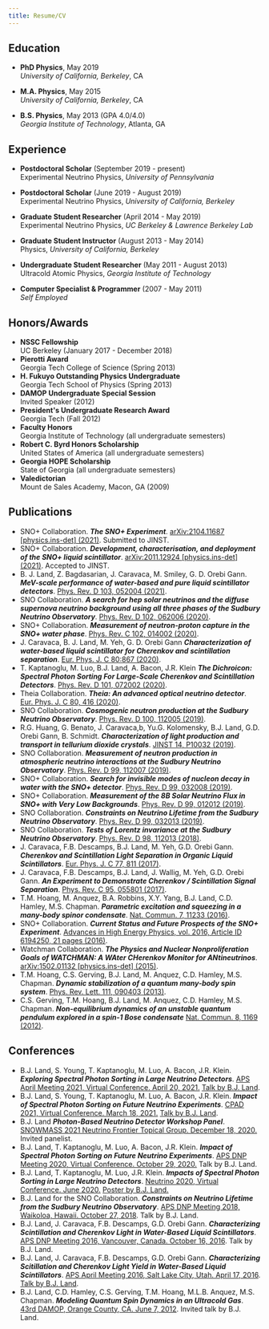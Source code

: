 ```yaml
---
title: Resume/CV
---
```


## Education

* **PhD Physics**, May 2019  
  *University of California, Berkeley*, CA  

* **M.A. Physics**, May 2015  
  *University of California, Berkeley*, CA

* **B.S. Physics**, May 2013 (GPA 4.0/4.0)  
  *Georgia Institute of Technology*, Atlanta, GA

## Experience

* **Postdoctoral Scholar** (September 2019 - present)  
  Experimental Neutrino Physics, *University of Pennsylvania*
  
* **Postdoctoral Scholar** (June 2019 - August 2019)  
  Experimental Neutrino Physics, *University of California, Berkeley*

* **Graduate Student Researcher** (April 2014 - May 2019)  
  Experimental Neutrino Physics, *UC Berkeley & Lawrence Berkeley Lab*

* **Graduate Student Instructor** (August 2013 - May 2014)  
  Physics, *University of California, Berkeley*

* **Undergraduate Student Researcher** (May 2011 - August 2013)  
  Ultracold Atomic Physics, *Georgia Institute of Technology*

* **Computer Specialist & Programmer** (2007 - May 2011)  
  *Self Employed*


## Honors/Awards
* **NSSC Fellowship**  
  UC Berkeley (January 2017 - December 2018)
* **Pierotti Award**  
  Georgia Tech College of Science (Spring 2013)
* **H. Fukuyo Outstanding Physics Undergraduate**  
  Georgia Tech School of Physics (Spring 2013)
* **DAMOP Undergraduate Special Session**  
  Invited Speaker (2012)
* **President's Undergraduate Research Award**  
  Georgia Tech (Fall 2012)
* **Faculty Honors**  
  Georgia Institute of Technology (all undergraduate semesters)
* **Robert C. Byrd Honors Scholarship**  
  United States of America (all undergraduate semesters)
* **Georgia HOPE Scholarship**  
  State of Georgia (all undergraduate semesters)
* **Valedictorian**  
  Mount de Sales Academy, Macon, GA (2009)

## Publications

* SNO+ Collaboration. ***The SNO+ Experiment***. [arXiv:2104.11687 [physics.ins-det] (2021)](https://arxiv.org/abs/2104.11687). Submitted to JINST.
* SNO+ Collaboration. ***Development, characterisation, and deployment of the SNO+ liquid scintillator***. [arXiv:2011.12924 [physics.ins-det] (2021)](https://arxiv.org/abs/2011.12924). Accepted to JINST.
* B. J. Land, Z. Bagdasarian, J. Caravaca, M. Smiley, G. D. Orebi Gann. ***MeV-scale performance of water-based and pure liquid scintillator detectors***. [Phys. Rev. D 103, 052004 (2021)](https://doi.org/10.1103/PhysRevD.103.052004).
* SNO Collaboration. ***A search for hep solar neutrinos and the diffuse supernova neutrino background using all three phases of the Sudbury Neutrino Observatory***. [Phys. Rev. D 102, 062006 (2020)](https://doi.org/10.1103/PhysRevD.102.062006).
* SNO+ Collaboration. ***Measurement of neutron-proton capture in the SNO+ water phase***. [Phys. Rev. C 102, 014002 (2020)](https://doi.org/10.1103/PhysRevC.102.014002).
* J. Caravaca, B. J. Land, M. Yeh, G. D. Orebi Gann ***Characterization of water-based liquid scintillator for Cherenkov and scintillation separation***. [Eur. Phys. J. C 80:867 (2020)](https://doi.org/10.1140/epjc/s10052-020-8418-4).
* T. Kaptanoglu, M. Luo, B.J. Land, A. Bacon, J.R. Klein ***The Dichroicon: Spectral Photon Sorting For Large-Scale Cherenkov and Scintillation Detectors***. [Phys. Rev. D 101, 072002 (2020)](https://doi.org/10.1103/PhysRevD.99.112007).
* Theia Collaboration. ***Theia: An advanced optical neutrino detector***. [Eur. Phys. J. C 80, 416 (2020)](https://doi.org/10.1140/epjc/s10052-020-7977-8).
* SNO Collaboration. ***Cosmogenic neutron production at the Sudbury Neutrino Observatory***. [Phys. Rev. D 100, 112005 (2019)](https://doi.org/10.1103/PhysRevD.100.112005). 
* R.G. Huang, G. Benato, J. Caravaca,b, Yu.G. Kolomensky, B.J. Land, G.D. Orebi Gann, B. Schmidt. ***Characterization of light production and transport in tellurium dioxide crystals***. [JINST 14, P10032 (2019)](https://doi.org/10.1088/1748-0221/14/10/p10032). 
* SNO Collaboration. ***Measurement of neutron production in atmospheric neutrino interactions at the Sudbury Neutrino Observatory***. [Phys. Rev. D 99, 112007 (2019)](https://doi.org/10.1103/PhysRevD.99.112007).
* SNO+ Collaboration. ***Search for invisible modes of nucleon decay in water with the SNO+ detector***. [Phys. Rev. D 99, 032008 (2019)](https://doi.org/10.1103/PhysRevD.99.032008).
* SNO+ Collaboration. ***Measurement of the 8B Solar Neutrino Flux in SNO+ with Very Low Backgrounds***. [Phys. Rev. D 99, 012012 (2019)](https://doi.org/10.1103/PhysRevD.99.012012).
* SNO Collaboration. ***Constraints on Neutrino Lifetime from the Sudbury Neutrino Observatory***. [Phys. Rev. D 99, 032013 (2019)](https://doi.org/10.1103/PhysRevD.99.032013).
* SNO Collaboration. ***Tests of Lorentz invariance at the Sudbury Neutrino Observatory***. [Phys. Rev. D 98, 112013 (2018)](https://doi.org/10.1103/PhysRevD.98.112013). 
* J. Caravaca, F.B. Descamps, B.J. Land, M. Yeh, G.D. Orebi Gann. ***Cherenkov and Scintillation Light Separation in Organic Liquid Scintillators***. [Eur. Phys. J. C 77, 811 (2017)](https://doi.org/10.1140/epjc/s10052-017-5380-x). 
* J. Caravaca, F.B. Descamps, B.J. Land, J. Wallig, M. Yeh, G.D. Orebi Gann. ***An Experiment to Demonstrate Cherenkov / Scintillation Signal Separation***. [Phys. Rev. C 95, 055801 (2017)](https://doi.org/10.1103/PhysRevC.95.055801).
* T.M. Hoang, M. Anquez, B.A. Robbins, X.Y. Yang, B.J. Land, C.D. Hamley, M.S. Chapman. ***Parametric excitation and squeezing in a many-body spinor condensate***. [Nat. Commun. 7, 11233 (2016)](https://doi.org/10.1038/ncomms11233).
* SNO+ Collaboration. ***Current Status and Future Prospects of the SNO+ Experiment***. [Advances in High Energy Physics, vol. 2016, Article ID 6194250, 21 pages (2016)](https://doi.org/10.1155/2016/6194250). 
* Watchman Collaboration. ***The Physics and Nuclear Nonproliferation Goals of WATCHMAN: A WAter CHerenkov Monitor for ANtineutrinos***. [arXiv:1502.01132 [physics.ins-det] (2015)](https://arxiv.org/abs/1502.01132). 
* T.M. Hoang, C.S. Gerving, B.J. Land, M. Anquez, C.D. Hamley, M.S. Chapman. ***Dynamic stabilization of a quantum many-body spin system***. [Phys. Rev. Lett. 111, 090403 (2013)](https://doi.org/10.1103/PhysRevLett.111.090403).
* C.S. Gerving, T.M. Hoang, B.J. Land, M. Anquez, C.D. Hamley, M.S. Chapman. ***Non-equilibrium dynamics of an unstable quantum pendulum explored in a spin-1 Bose condensate*** [Nat. Commun. 8, 1169 (2012)](https://doi.org/10.1038/ncomms2179).

## Conferences
* B.J. Land, S. Young, T. Kaptanoglu, M. Luo, A. Bacon, J.R. Klein. ***Exploring Spectral Photon Sorting in Large Neutrino Detectors***. [APS April Meeting 2021, Virtual Conference. April 20, 2021.](https://meetings.aps.org/Meeting/APR21/Session/Z12.3) [Talk by B.J. Land](https://nubar.hep.upenn.edu/~benland100/aps_2021_dichroicon_talk_cropped.mp4).
* B.J. Land, S. Young, T. Kaptanoglu, M. Luo, A. Bacon, J.R. Klein. ***Impact of Spectral Photon Sorting on Future Neutrino Experiments***. [CPAD 2021, Virtual Conference. March 18, 2021.](https://indico.fnal.gov/event/46746/) [Talk by B.J. Land](https://indico.fnal.gov/event/46746/contributions/210179/).
* B.J. Land ***Photon-Based Neutrino Detector Workshop Panel***. [SNOWMASS 2021 Neutrino Frontier Topical Group. December 18, 2020.](https://indico.fnal.gov/event/46803/) Invited panelist. 
* B.J. Land, T. Kaptanoglu, M. Luo, A. Bacon, J.R. Klein. ***Impact of Spectral Photon Sorting on Future Neutrino Experiments***. [APS DNP Meeting 2020, Virtual Conference. October 29, 2020.](http://meetings.aps.org/Meeting/DNP20/Session/SF.5) Talk by B.J. Land.
* B.J. Land, T. Kaptanoglu, M. Luo, J.R. Klein.  ***Impacts of Spectral Photon Sorting in Large Neutrino Detectors***. [Neutrino 2020, Virtual Conference. June 2020.](https://indico.fnal.gov/event/19348/contributions/186270/) [Poster by B.J. Land.](https://indico.fnal.gov/event/19348/contributions/186270/attachments/129421/156993/spectral_sorting_poster.pdf)
* B.J. Land for the SNO Collaboration. ***Constraints on Neutrino Lifetime from the Sudbury Neutrino Observatory***. [APS DNP Meeting 2018, Waikoloa, Hawaii. October 27, 2018](http://meetings.aps.org/Meeting/HAW18/Session/LN.2). Talk by B.J. Land.
* B.J. Land, J. Caravaca, F.B. Descamps, G.D. Orebi Gann. ***Characterizing Scintillation and Cherenkov Light in Water-Based Liquid Scintillators***. [APS DNP Meeting 2016, Vancouver, Canada. October 16, 2016](https://meetings.aps.org/Meeting/DNP16/Session/NF.7). Talk by B.J. Land.
* B.J. Land, J. Caravaca, F.B. Descamps, G.D. Orebi Gann. ***Characterizing Scitillation and Cherenkov Light Yield in Water-Based Liquid Scintillators***. [APS April Meeting 2016, Salt Lake City, Utah. April 17, 2016](http://meetings.aps.org/Meeting/APR16/Session/H17.3). [Talk by B.J. Land](https://absuploads.aps.org/presentation.cfm?pid=12008).
* B.J. Land, C.D. Hamley, C.S. Gerving, T.M. Hoang, M.L.B. Anquez, M.S. Chapman. ***Modeling Quantum Spin Dynamics in an Ultracold Gas***. [43rd DAMOP, Orange County, CA. June 7, 2012](http://meetings.aps.org/Meeting/DAMOP12/Session/M7.4). Invited talk by B.J. Land.

